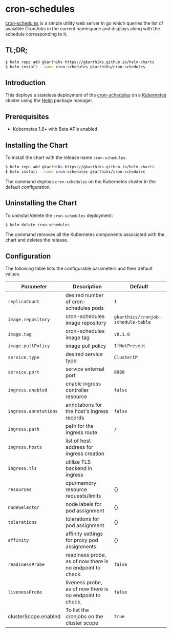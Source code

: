 # cron-schedules

[cron-schedules](https://github.com/gkarthiks/cronjob-schedule-table) is a simple utility web server in go which queries the list of avaialble CronJobs in the current namespace and displays along with the schedule corresponding to it.

## TL;DR;

```bash
$ helm repo add gkarthiks https://gkarthiks.github.io/helm-charts
$ helm install --name cron-schedules gkarthiks/cron-schedules
```

## Introduction

This deploys a stateless deployment of the [cron-schedules](https://github.com/gkarthiks/cronjob-schedule-table) on a [Kubernetes](http://kubernetes.io) cluster using the [Helm](https://helm.sh) package manager.

## Prerequisites

- Kubernetes 1.8+ with Beta APIs enabled

## Installing the Chart

To install the chart with the release name `cron-schedules`:

```bash
$ helm repo add gkarthiks https://gkarthiks.github.io/helm-charts
$ helm install --name cron-schedules gkarthiks/cron-schedules
```

The command deploys `cron-schedules` on the Kubernetes cluster in the default configuration.

## Uninstalling the Chart

To uninstall/delete the `cron-schedules` deployment:

```bash
$ helm delete cron-schedules
```

The command removes all the Kubernetes components associated with the chart and deletes the release.

## Configuration

The following table lists the configurable parameters and their default values.

| Parameter              | Description                                         | Default                                 |
| ---------------------- | --------------------------------------------------- | --------------------------------------- |
| `replicaCount`         | desired number of cron-schedules pods               | `1`                                     |
| `image.repository`     | cron-schedules image repository                     | `gkarthics/cronjob-schedule-table`      |
| `image.tag`            | cron-schedules image tag                            | `v0.1.0`                                |
| `image.pullPolicy`     | image pull policy                                   | `IfNotPresent`                          |
| `service.type`         | desired service type                                | `ClusterIP`                             |
| `service.port`         | service external port                               | `8080`                                  |
| `ingress.enabled`      | enable ingress controller resource                  | `false`                                 |
| `ingress.annotations`  | annotations for the host's ingress records          | `false`                                 |
| `ingress.path`         | path for the ingress route                          | `/`                                     |
| `ingress.hosts`        | list of host address for ingress creation           |                                         |
| `ingress.tls`          | utilize TLS backend in ingress                      |                                         |
| `resources`            | cpu/memory resource requests/limits                 | {}                                      |
| `nodeSelector`         | node labels for pod assignment                      | {}                                      |
| `tolerations`          | tolerations for pod assignment                      | {}                                      |
| `affinity`             | affinity settings for proxy pod assignments         | {}                                      |
| `readinessProbe`       | readiness probe, as of now there is no endpoint to check. | `false`                           |
| `livenessProbe`        | liveness probe, as of now there is no endpoint to check. | `false`                            |
| clusterScope.enabled   | To list the cronjobs on the cluster scope           | `true`                                  |
